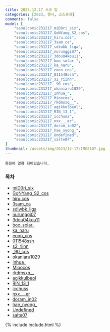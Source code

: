 ```yaml
---
title: 2023.12.17 서코 일
categories: [2023, 행사, 코스프레]
comments: false
model: [
    "seoulcomic231217_miD0ri_six",
    "seoulcomic231217_GoNYang_S2_cos",
    "seoulcomic231217_hiru.cos",
    "seoulcomic231217_3sam_ca",
    "seoulcomic231217_sdiwbk_liga",
    "seoulcomic231217_nurunggi07",
    "seoulcomic231217_3dou04kou11",
    "seoulcomic231217_boo_solar_",
    "seoulcomic231217_ka_naru",
    "seoulcomic231217_eonn_cos",
    "seoulcomic231217_011548ssh",
    "seoulcomic231217_s2_riinn",
    "seoulcomic231217__90_cos",
    "seoulcomic231217_okaniaru1029",
    "seoulcomic231217_Inhua_",
    "seoulcomic231217_Mioocos",
    "seoulcomic231217_rkdmsxq__",
    "seoulcomic231217_agikkulbeol",
    "seoulcomic231217_RIN_13_1",
    "seoulcomic231217_icchuss",
    "seoulcomic231217_nxx___er",
    "seoulcomic231217_doram_in02",
    "seoulcomic231217_hae_nyong_",
    "seoulcomic231217_Undefined",
    "seoulcomic231217_salte07",
]
thumbnail: /assets/img/2023/12-17/IMG8107.jpg
---
```


`화질이 열화 되어있습니다.`

### 목차
- [miD0ri_six](#miD0ri_six)
- [GoNYang_S2_cos](#GoNYang_S2_cos)
- [hiru.cos](#hiru.cos)
- [3sam_ca](#3sam_ca)
- [sdiwbk_liga](#sdiwbk_liga)
- [nurunggi07](#nurunggi07)
- [3dou04kou11](#3dou04kou11)
- [boo_solar_](#boo_solar_)
- [ka_naru](#ka_naru)
- [eonn_cos](#eonn_cos)
- [011548ssh](#011548ssh)
- [s2_riinn](#s2_riinn)
- [_90_cos](#_90_cos)
- [okaniaru1029](#okaniaru1029)
- [Inhua_](#Inhua_)
- [Mioocos](#Mioocos)
- [rkdmsxq__](#rkdmsxq__)
- [agikkulbeol](#agikkulbeol)
- [RIN_13_1](#RIN_13_1)
- [icchuss](#icchuss)
- <a href="#nxx___er">nxx___er</a>
- [doram_in02](#doram_in02)
- [hae_nyong_](#hae_nyong_)
- [Undefined](#Undefined)
- [salte07](#salte07)

{% include include.html %}